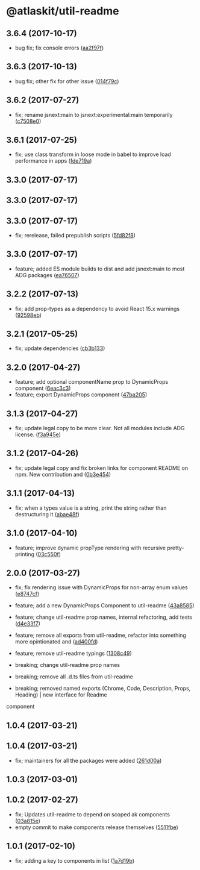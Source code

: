 # @atlaskit/util-readme

## 3.6.4 (2017-10-17)

* bug fix; fix console errors ([aa2f97f](https://bitbucket.org/atlassian/atlaskit/commits/aa2f97f))
## 3.6.3 (2017-10-13)


* bug fix; other fix for other issue ([014f79c](https://bitbucket.org/atlassian/atlaskit/commits/014f79c))






## 3.6.2 (2017-07-27)


* fix; rename jsnext:main to jsnext:experimental:main temporarily ([c7508e0](https://bitbucket.org/atlassian/atlaskit/commits/c7508e0))

## 3.6.1 (2017-07-25)


* fix; use class transform in loose mode in babel to improve load performance in apps ([fde719a](https://bitbucket.org/atlassian/atlaskit/commits/fde719a))

## 3.3.0 (2017-07-17)

## 3.3.0 (2017-07-17)

## 3.3.0 (2017-07-17)


* fix; rerelease, failed prepublish scripts ([5fd82f8](https://bitbucket.org/atlassian/atlaskit/commits/5fd82f8))

## 3.3.0 (2017-07-17)


* feature; added ES module builds to dist and add jsnext:main to most ADG packages ([ea76507](https://bitbucket.org/atlassian/atlaskit/commits/ea76507))

## 3.2.2 (2017-07-13)


* fix; add prop-types as a dependency to avoid React 15.x warnings ([92598eb](https://bitbucket.org/atlassian/atlaskit/commits/92598eb))

## 3.2.1 (2017-05-25)


* fix; update dependencies ([cb3b133](https://bitbucket.org/atlassian/atlaskit/commits/cb3b133))

## 3.2.0 (2017-04-27)


* feature; add optional componentName prop to DynamicProps component ([6eac3c3](https://bitbucket.org/atlassian/atlaskit/commits/6eac3c3))
* feature; export DynamicProps component ([47ba205](https://bitbucket.org/atlassian/atlaskit/commits/47ba205))

## 3.1.3 (2017-04-27)


* fix; update legal copy to be more clear. Not all modules include ADG license. ([f3a945e](https://bitbucket.org/atlassian/atlaskit/commits/f3a945e))

## 3.1.2 (2017-04-26)


* fix; update legal copy and fix broken links for component README on npm. New contribution and ([0b3e454](https://bitbucket.org/atlassian/atlaskit/commits/0b3e454))

## 3.1.1 (2017-04-13)


* fix; when a types value is a string, print the string rather than destructuring it ([abae48f](https://bitbucket.org/atlassian/atlaskit/commits/abae48f))

## 3.1.0 (2017-04-10)


* feature; improve dynamic propType rendering with recursive pretty-printing ([03c550f](https://bitbucket.org/atlassian/atlaskit/commits/03c550f))

## 2.0.0 (2017-03-27)


* fix; fix rendering issue with DynamicProps for non-array enum values ([e8747cf](https://bitbucket.org/atlassian/atlaskit/commits/e8747cf))


* feature; add a new DynamicProps Component to util-readme ([43a8585](https://bitbucket.org/atlassian/atlaskit/commits/43a8585))
* feature; change util-readme prop names, internal refactoring, add tests ([d4e33f7](https://bitbucket.org/atlassian/atlaskit/commits/d4e33f7))
* feature; remove all exports from util-readme, refactor into something more opintionated and ([ad400fd](https://bitbucket.org/atlassian/atlaskit/commits/ad400fd))
* feature; remove util-readme typings ([1308c49](https://bitbucket.org/atlassian/atlaskit/commits/1308c49))


* breaking; change util-readme prop names
* breaking; remove all .d.ts files from util-readme
* breaking; removed named exports (Chrome, Code, Description, Props, Heading) \| new interface for Readme

component

## 1.0.4 (2017-03-21)

## 1.0.4 (2017-03-21)


* fix; maintainers for all the packages were added ([261d00a](https://bitbucket.org/atlassian/atlaskit/commits/261d00a))

## 1.0.3 (2017-03-01)

## 1.0.2 (2017-02-27)


* fix; Updates util-readme to depend on scoped ak components ([03a815e](https://bitbucket.org/atlassian/atlaskit/commits/03a815e))
* empty commit to make components release themselves ([5511fbe](https://bitbucket.org/atlassian/atlaskit/commits/5511fbe))

## 1.0.1 (2017-02-10)


* fix; adding a key to components in list ([1a7d19b](https://bitbucket.org/atlassian/atlaskit/commits/1a7d19b))
